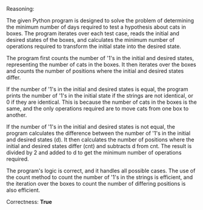 Reasoning:

The given Python program is designed to solve the problem of determining the minimum number of days required to test a hypothesis about cats in boxes. The program iterates over each test case, reads the initial and desired states of the boxes, and calculates the minimum number of operations required to transform the initial state into the desired state.

The program first counts the number of '1's in the initial and desired states, representing the number of cats in the boxes. It then iterates over the boxes and counts the number of positions where the initial and desired states differ.

If the number of '1's in the initial and desired states is equal, the program prints the number of '1's in the initial state if the strings are not identical, or 0 if they are identical. This is because the number of cats in the boxes is the same, and the only operations required are to move cats from one box to another.

If the number of '1's in the initial and desired states is not equal, the program calculates the difference between the number of '1's in the initial and desired states (d). It then calculates the number of positions where the initial and desired states differ (cnt) and subtracts d from cnt. The result is divided by 2 and added to d to get the minimum number of operations required.

The program's logic is correct, and it handles all possible cases. The use of the count method to count the number of '1's in the strings is efficient, and the iteration over the boxes to count the number of differing positions is also efficient.

Correctness: **True**